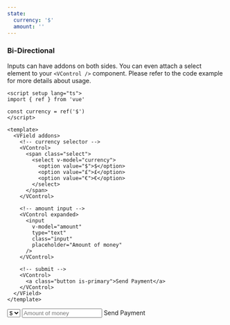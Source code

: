 ```yaml
---
state:
  currency: '$'
  amount: ''
---
```


### Bi-Directional

Inputs can have addons on both sides. You can even attach a select element
to your `<VControl />` component. Please refer to the code example
for more details about usage.

<!--code-->

```vue
<script setup lang="ts">
import { ref } from 'vue'

const currency = ref('$')
</script>

<template>
  <VField addons>
    <!-- currency selector -->
    <VControl>
      <span class="select">
        <select v-model="currency">
          <option value="$">$</option>
          <option value="£">£</option>
          <option value="€">€</option>
        </select>
      </span>
    </VControl>

    <!-- amount input -->
    <VControl expanded>
      <input
        v-model="amount"
        type="text"
        class="input"
        placeholder="Amount of money"
      />
    </VControl>

    <!-- submit -->
    <VControl>
      <a class="button is-primary">Send Payment</a>
    </VControl>
  </VField>
</template>
```

<!--/code-->

<!--example-->

<VField addons>
  <VControl>
    <span class="select">
      <select v-model="frontmatter.state.currency">
        <option value="$">$</option>
        <option value="£">£</option>
        <option value="€">€</option>
      </select>
    </span>
  </VControl>
  <VControl expanded>
    <input
      v-model="frontmatter.state.amount"
      type="number"
      class="input"
      placeholder="Amount of money"
    />
  </VControl>
  <VControl>
    <a class="button is-primary">Send Payment</a>
  </VControl>
</VField>

<!--/example-->
